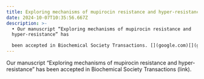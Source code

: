```yaml
---
title: Exploring mechanisms of mupirocin resistance and hyper-resistance
date: 2024-10-07T10:35:56.667Z
description: >-
  • Our manuscript “Exploring mechanisms of mupirocin resistance and
  hyper-resistance” has

  been accepted in Biochemical Society Transactions. [](google.com)[](google.com)
---
```

Our manuscript “Exploring mechanisms of mupirocin resistance and hyper-resistance” has
been accepted in Biochemical Society Transactions (link).